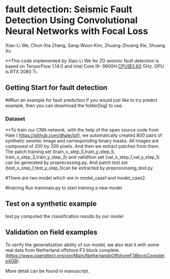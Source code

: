 # fault detection: Seismic Fault Detection Using Convolutional Neural Networks with Focal Loss
Xiao-Li We, Chun-Xia Zhang, Sang-Woon Kim, Zhuang-Zhuang Xie, Shuang Xu

**This code implemented by Xiao-Li We for 2D seismic fault detection is based on TensorFlow 1.14.0 and Intel Core i9- 9900H CPU@2.60 GHz. GPU is RTX 2080 Ti.

## Getting Start for fault detection

##Run an example for fault prediction
If you would just like to try predict example, then you can dowmload the folder[log] to use.

### Dataset
**To train our CNN network, with the help of the open source code from Hale ( https://github.com/dhale/ipf), we automatically created 800 pairs of synthetic seismic image and corresponding binary masks. 
All images are composed of 200 by 200 pixels. And then we extract patches from them. 
The patch training set (train_x_step_5,train_y_step_5; train_x_step_2,train_y_step_2) and validition set (val_x_step_1,val_y_step_1)  can be generated by proprecessing.py. 
And patch test set (test_x_step_1,test_y_step_1)can be extracted by preprocessing_test.py

#There are two model which are in model_case1 and model_case2.

#training
Run trainmain.py to start training a new model 

## Test on a synthetic example
test.py computed the classification results by our model

## Validation on field examples
To verify the generalization ability of our model, we also test it with some real data from Netherland offshore F3 block complete.(https://www.opendtect.org/osr/Main/NetherlandsOffshoreF3BlockComplete4GB).

More detail can be found in manuscript.
